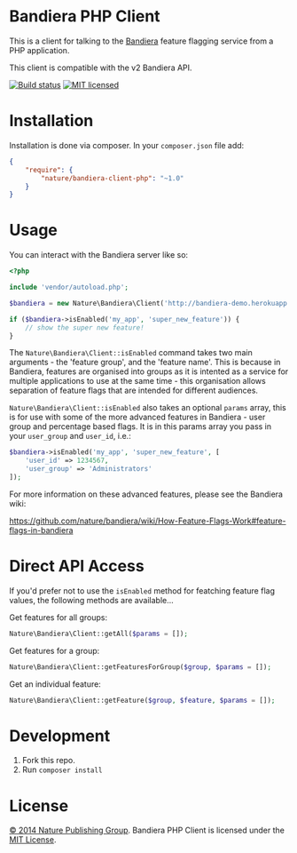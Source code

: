 # Bandiera PHP Client

This is a client for talking to the [Bandiera][bandiera] feature flagging service from a PHP application.

This client is compatible with the v2 Bandiera API.

[![Build status][shield-build]][info-build]
[![MIT licensed][shield-license]][info-license]

# Installation

Installation is done via composer. In your `composer.json` file add:

```json
{
    "require": {
        "nature/bandiera-client-php": "~1.0"
    }
}
```

# Usage

You can interact with the Bandiera server like so:

```php
<?php

include 'vendor/autoload.php';

$bandiera = new Nature\Bandiera\Client('http://bandiera-demo.herokuapp.com');

if ($bandiera->isEnabled('my_app', 'super_new_feature')) {
    // show the super new feature!
}
```

The `Nature\Bandiera\Client::isEnabled` command takes two main arguments - the 'feature group',
and the 'feature name'.  This is because in Bandiera, features are organised
into groups as it is intented as a service for multiple applications to use at
the same time - this organisation allows separation of feature flags that are
intended for different audiences.

`Nature\Bandiera\Client::isEnabled` also takes an optional `params` array, this is
for use with some of the more advanced features in Bandiera - user group and percentage based flags. It is in this params array you pass in your
`user_group` and `user_id`, i.e.:

```php
$bandiera->isEnabled('my_app', 'super_new_feature', [
    'user_id' => 1234567,
    'user_group' => 'Administrators'
]);
```

For more information on these advanced features, please see the Bandiera wiki:

https://github.com/nature/bandiera/wiki/How-Feature-Flags-Work#feature-flags-in-bandiera

# Direct API Access

If you'd prefer not to use the `isEnabled` method for featching feature flag values, the following methods are available...

Get features for all groups:

```php
Nature\Bandiera\Client::getAll($params = []);
```

Get features for a group:

```php
Nature\Bandiera\Client::getFeaturesForGroup($group, $params = []);
```

Get an individual feature:

```php
Nature\Bandiera\Client::getFeature($group, $feature, $params = []);
```

# Development

1. Fork this repo.
2. Run `composer install`

# License

[&copy; 2014 Nature Publishing Group](LICENSE.txt).
Bandiera PHP Client is licensed under the [MIT License][mit].

[mit]: http://opensource.org/licenses/mit-license.php
[bandiera]: https://github.com/nature/bandiera
[bandiera-api]: https://github.com/nature/bandiera/wiki/API-Documentation
[info-license]: LICENSE
[shield-dependencies]: https://img.shields.io/gemnasium/nature/bandiera-client-ruby.svg
[info-build]: https://travis-ci.org/nature/bandiera-client-php
[shield-license]: https://img.shields.io/badge/license-MIT-blue.svg
[shield-build]: https://img.shields.io/travis/nature/bandiera-client-php/master.svg
